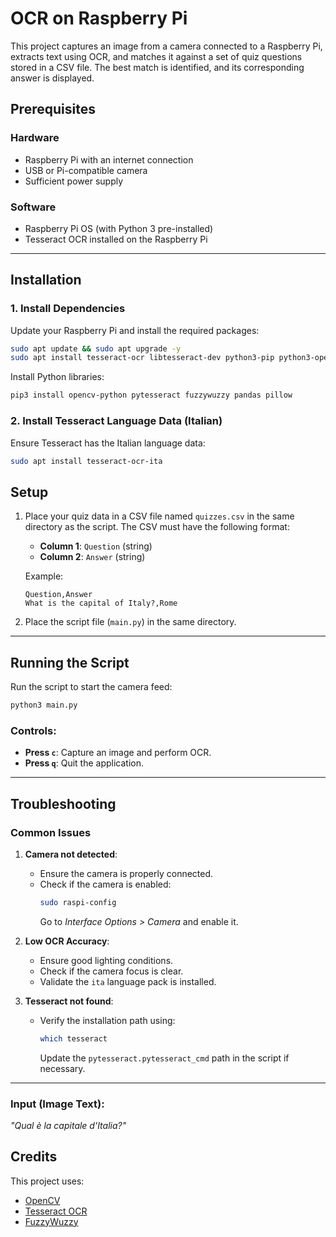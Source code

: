 
# OCR on Raspberry Pi

This project captures an image from a camera connected to a Raspberry Pi, extracts text using OCR, and matches it against a set of quiz questions stored in a CSV file. The best match is identified, and its corresponding answer is displayed.

## Prerequisites

### Hardware
- Raspberry Pi with an internet connection
- USB or Pi-compatible camera
- Sufficient power supply

### Software
- Raspberry Pi OS (with Python 3 pre-installed)
- Tesseract OCR installed on the Raspberry Pi

---

## Installation

### 1. Install Dependencies
Update your Raspberry Pi and install the required packages:
```bash
sudo apt update && sudo apt upgrade -y
sudo apt install tesseract-ocr libtesseract-dev python3-pip python3-opencv -y
```

Install Python libraries:
```bash
pip3 install opencv-python pytesseract fuzzywuzzy pandas pillow
```

### 2. Install Tesseract Language Data (Italian)
Ensure Tesseract has the Italian language data:
```bash
sudo apt install tesseract-ocr-ita
```


## Setup

1. Place your quiz data in a CSV file named `quizzes.csv` in the same directory as the script. The CSV must have the following format:
   - **Column 1**: `Question` (string)
   - **Column 2**: `Answer` (string)

   Example:
   ```csv
   Question,Answer
   What is the capital of Italy?,Rome
   ```

2. Place the script file (`main.py`) in the same directory.

---

## Running the Script

Run the script to start the camera feed:
```bash
python3 main.py
```

### Controls:
- **Press `c`**: Capture an image and perform OCR.
- **Press `q`**: Quit the application.

---

## Troubleshooting

### Common Issues
1. **Camera not detected**:
   - Ensure the camera is properly connected.
   - Check if the camera is enabled:
     ```bash
     sudo raspi-config
     ```
     Go to *Interface Options > Camera* and enable it.

2. **Low OCR Accuracy**:
   - Ensure good lighting conditions.
   - Check if the camera focus is clear.
   - Validate the `ita` language pack is installed.

3. **Tesseract not found**:
   - Verify the installation path using:
     ```bash
     which tesseract
     ```
     Update the `pytesseract.pytesseract_cmd` path in the script if necessary.

---


### Input (Image Text):
*"Qual è la capitale d'Italia?"*


## Credits
This project uses:
- [OpenCV](https://opencv.org/)
- [Tesseract OCR](https://github.com/tesseract-ocr/tesseract)
- [FuzzyWuzzy](https://github.com/seatgeek/fuzzywuzzy)


